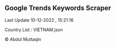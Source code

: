 

## Google Trends Keywords Scraper 
 
Last Update 10-12-2022 , 15:21:16

Country List :
VIETNAM.json



© Abdul Muttaqin 
